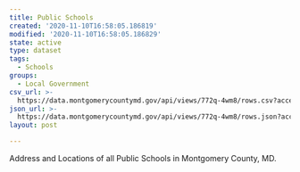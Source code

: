 ```yaml
---
title: Public Schools
created: '2020-11-10T16:58:05.186819'
modified: '2020-11-10T16:58:05.186829'
state: active
type: dataset
tags:
  - Schools
groups:
  - Local Government
csv_url: >-
  https://data.montgomerycountymd.gov/api/views/772q-4wm8/rows.csv?accessType=DOWNLOAD
json_url: >-
  https://data.montgomerycountymd.gov/api/views/772q-4wm8/rows.json?accessType=DOWNLOAD
layout: post

---
```

Address and Locations of all Public Schools in Montgomery County, MD.
